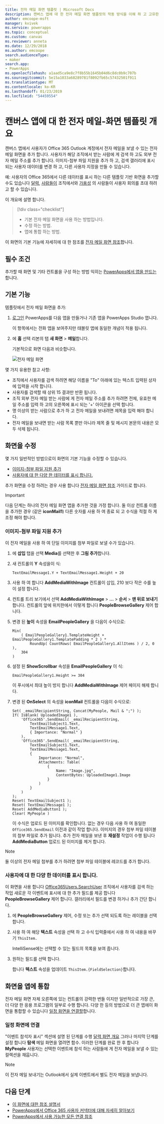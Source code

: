 ```yaml
---
title: 전자 메일 화면 템플릿 | Microsoft Docs
description: 캔버스 앱에 대 한 전자 메일 화면 템플릿의 작동 방식을 이해 하 고 고유한 사용 사례에 대 한 화면 확장
author: emcoope-msft
manager: kvivek
ms.service: powerapps
ms.topic: conceptual
ms.custom: canvas
ms.reviewer: anneta
ms.date: 12/29/2018
ms.author: emcoope
search.audienceType:
- maker
search.app:
- PowerApps
ms.openlocfilehash: a1aad5ca9e8c7f8b55b1645b04d6c8dc0b9c707b
ms.sourcegitcommit: 5e15a1033a68289781f8092fb65c57432501f911
ms.translationtype: MT
ms.contentlocale: ko-KR
ms.lasthandoff: 01/23/2019
ms.locfileid: "54459554"
---
```

# <a name="overview-of-the-email-screen-template-for-canvas-apps"></a>캔버스 앱에 대 한 전자 메일-화면 템플릿 개요

캔버스 앱에서 사용자가 Office 365 Outlook 계정에서 전자 메일을 보낼 수 있는 전자 메일 화면을 추가 합니다. 사용자가 해당 조직에서 받는 사람에 게 검색 하 고도 외부 전자 메일 주소를 추가 합니다. 이미지-첨부 파일 지원을 추가 하 고, 검색 갤러리에 표시 되는 사용자 데이터를 변경 하 고, 다른 사용자 지정을 만들 수 있습니다.

예: 사용자의 Office 365에서 다른 데이터를 표시 하는 다른 템플릿 기반 화면을 추가할 수도 있습니다 [달력](calendar-screen-overview.md), [사람들이](people-screen-overview.md) 조직에서와 [가용성](meeting-screen-overview.md) 의 사람들이 사용자 회의를 초대 하려고 할 수 있습니다.

이 개요에 설명 합니다.
> [!div class="checklist"]
> * 기본 전자 메일 화면을 사용 하는 방법입니다.
> * 수정 하는 방법.
> * 앱에 통합 하는 방법.

이 화면의 기본 기능에 자세히에 대 한 참조를 [전자 메일 화면 참조](email-screen-reference.md)합니다.

## <a name="prerequisite"></a>필수 조건

추가할 때 화면 및 기타 컨트롤을 구성 하는 방법 익히는 [PowerApps에서 앱을 만드는](../data-platform-create-app-scratch.md)합니다.

## <a name="default-functionality"></a>기본 기능

템플릿에서 전자 메일 화면을 추가:

1. [로그인](http://web.powerapps.com?utm_source=padocs&utm_medium=linkinadoc&utm_campaign=referralsfromdoc) PowerApps를 다음 앱을 만들거나 기존 앱을 PowerApps Studio 엽니다.

    이 항목에서는 전화 앱을 보여주지만 태블릿 앱에 동일한 개념이 적용 됩니다.

1. 에 **홈** 선택 리본의 탭 **새 화면** > **메일**합니다.

    기본적으로 화면 다음과 비슷합니다.

    ![전자 메일 화면](media/email-screen/email-screen-full.png)

몇 가지 유용한 참고 사항:

* 조직에서 사용자를 검색 하려면 해당 이름을 "To" 아래에 있는 텍스트 입력된 상자에 입력을 시작 합니다.
* 사용자를 검색할 때 상위 15 결과만 반환 됩니다.
* 조직 외부 전자 메일 받는 사람에 게 전자 메일 주소를 추가 하려면 전체, 유효한 메일 주소를 입력 하 고의 오른쪽에 표시 되는 '+' 아이콘을 선택 합니다.
* 명 이상의 받는 사람으로 추가 하 고 전자 메일을 보내려면 제목을 입력 해야 합니다.
* 전자 메일을 보내면 받는 사람 목록 뿐만 아니라 제목 줄 및 메시지 본문의 내용은 모두 삭제 됩니다.

## <a name="modify-the-screen"></a>화면을 수정

몇 가지 일반적인 방법으로이 화면의 기본 기능을 수정할 수 있습니다.

* [이미지-첨부 파일 지원 추가](email-screen-overview.md#add-image-attachment-support)
* [사용자에 대 한 다양 한 데이터를 표시 합니다.](email-screen-overview.md#show-different-data-for-people)

추가 화면을 수정 하려는 경우 사용 합니다 [전자 메일 화면 참조](./email-screen-reference.md) 가이드로 합니다.

> [!IMPORTANT]
> 다음 단계는 하나의 전자 메일 화면 앱을 추가한 것을 가정 합니다. 둘 이상 컨트롤 이름을 추가한 경우 (같은 **iconMail1**) 다른 숫자를 사용 하 여 종료 되 고 수식을 적절 하 게 조정 해야 합니다.

### <a name="add-image-attachment-support"></a>이미지-첨부 파일 지원 추가

이 전자 메일을 사용 하 여 단일 이미지를 첨부 파일로 보낼 수가 있습니다.

1. 에 **삽입** 탭을 선택 **Media**를 선택한 후 **그림 추가**합니다.
1. 새 컨트롤의 **Y** 속성을이 식:

    `TextEmailMessage1.Y + TextEmailMessage1.Height + 20`
    
1. 사용 하 여 합니다 **AddMediaWithImage** 컨트롤이 삽입, 210 보다 작은 수를 높이 설정 합니다.
1. 컨트롤 트리 보기에서 선택 **AddMediaWithImage** > **...**   >  **순서** > **맨 뒤로 보내기**합니다.
   컨트롤의 앞에 위치한에서 이렇게 합니다 **PeopleBrowseGallery** 제어 합니다.
1. 변경 된 **높이** 속성을 **EmailPeopleGallery** 을 다음이 수식으로:

    ```powerapps-dot
    Min( 
        ( EmailPeopleGallery1.TemplateHeight + EmailPeopleGallery1.TemplatePadding * 2 ) *
            RoundUp( CountRows( EmailPeopleGallery1.AllItems ) / 2, 0 ), 
        304
    )
    ```

1. 설정 된 **ShowScrollbar** 속성을 **EmailPeopleGallery** 이 식:

    ```EmailPeopleGallery1.Height >= 304```
    
    이 푸시에서 최대 높이 방지 합니다 **AddMediaWithImage** 제어 페이지 해제 합니다.
    
1. 변경 된 **OnSelect** 의 속성을 **iconMail** 컨트롤을 다음이 수식으로:

    ```powerapps-dot
    Set( _emailRecipientString, Concat(MyPeople, Mail & ";") );
    If( IsBlank( UploadedImage1 ),
        'Office365'.SendEmail( _emailRecipientString, 
            TextEmailSubject1.Text, 
            TextEmailMessage1.Text, 
            { Importance: "Normal" }
        ),
        'Office365'.SendEmail( _emailRecipientString, 
            TextEmailSubject1.Text, 
            TextEmailMessage1.Text, 
            {
                Importance: "Normal",
                Attachments: Table(
                    {
                        Name: "Image.jpg", 
                        ContentBytes: UploadedImage1.Image
                    }
                )
            }
        )
    );
    Reset( TextEmailSubject1 );
    Reset( TextEmailMessage1 );
    Reset( AddMediaButton1 );
    Clear( MyPeople )
    ```
    
    이 수식은 업로드 된 이미지를 확인합니다. 없는 경우 다음 사용 하 여 동일한 `Office365.SendEmail` 이전과 같이 작업 합니다. 이미지의 경우 첨부 파일 테이블의 첨부 파일로 추가 됩니다.
    추가 전자 메일을 보낸 후 **재설정** 작업이 수행 됩니다 **AddMediaButton** 업로드 된 이미지를 제거 합니다.
> [!NOTE]
> 둘 이상의 전자 메일 첨부를 추가 하려면 첨부 파일 테이블에 레코드를 추가 합니다.

### <a name="show-different-data-for-people"></a>사용자에 대 한 다양 한 데이터를 표시 합니다.

이 화면을 사용 합니다 [Office365Users.SearchUser](https://docs.microsoft.com/connectors/office365users/#searchuser) 조직에서 사용자를 검색 하는 작업 새로운 각 이벤트에 표시에 대 한 추가 필드를 제공 합니다 **PeopleBrowseGallery** 제어 합니다. 갤러리에서 필드를 변경 하거나 추가 간단 합니다.

1. 에 **PeopleBrowseGallery** 제어, 수정 또는 추가 선택 되도록 하는 레이블을 선택 합니다.

1. 사용 하 여 해당 **텍스트** 속성을 선택 하 고 수식 입력줄에서 사용 하 여 내용을 바꾸기 `ThisItem.`

    IntelliSense에는 선택할 수 있는 필드의 목록을 보여 줍니다.

1. 원하는 필드를 선택 합니다.

    합니다 **텍스트** 속성을 업데이트 `ThisItem.{FieldSelection}`합니다.

## <a name="integrate-the-screen-into-an-app"></a>화면을 앱에 통합

전자 메일 화면 자체 오른쪽에 있는 컨트롤의 강력한 번들 이지만 일반적으로 가장 큰, 더 다양 한 응용 프로그램의 일부로 수행 합니다. 다양 한 등의 방법으로 더 큰 앱에이 화면을 통합할 수 있습니다 [일정 화면을 연결할](email-screen-overview.md#linking-to-the-calendar-screen)합니다.

### <a name="linking-to-the-calendar-screen"></a>일정 화면에 연결

"이벤트 참석자 표시" 섹션에 설명 된 단계를 수행 [달력 화면 개요](./calendar-screen-overview.md#show-event-attendees) 그러나 마지막 단계를 설정 합니다 **탐색** 메일 화면을 열려면 함수. 이러한 단계를 완료 한 후 합니다 **MyPeople** 사용자는 선택한 이벤트에 참석 하는 사람들에 게 전자 메일을 보낼 수 있는 컬렉션을 채웁니다.

> [!NOTE]
> 이 전자 메일 보내기는 Outlook에서 실제 이벤트에서 별도 전자 메일을 보냅니다.

## <a name="next-steps"></a>다음 단계

* [이 화면에 대한 참조 설명서](./email-screen-reference.md)
* [PowerApps에서 Office 365 사용자 커넥터에 대해 자세히 알아보기](../connections/connection-office365-users.md)
* [PowerApps에서 사용 가능한 모든 연결 참조](../connections-list.md)